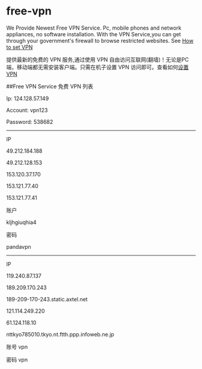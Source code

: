 free-vpn
========

We Provide Newest Free VPN Service. Pc, mobile phones and network appliances, no software installation. With the VPN Service,you can get through your government's firewall to browse restricted websites. See [How to set VPN](http://www.waylau.com/vpn-setting/)

提供最新的免费的 VPN 服务,通过使用 VPN 自由访问互联网(翻墙)！无论是PC端，移动端都无需安装客户端。只需在机子设置 VPN 访问即可。查看如何[设置 VPN](http://www.waylau.com/vpn-setting/)

##Free VPN Service 免费 VPN 列表

Ip: 124.128.57.149

Account: vpn123

Password: 538682

--------------------------
IP

49.212.184.188

49.212.128.153

153.120.37.170

153.121.77.40

153.121.77.41

账户

kljhgiuqhia4

密码 

pandavpn

------------------------------
IP

119.240.87.137

189.209.170.243

189-209-170-243.static.axtel.net

121.114.249.220

61.124.118.10

nttkyo785010.tkyo.nt.ftth.ppp.infoweb.ne.jp

账号 vpn

密码 vpn
